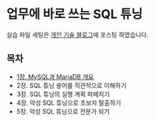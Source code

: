 # 업무에 바로 쓰는 SQL 튜닝

실습 파일 세팅은 [개인 기술 블로그](https://velog.io/@songs4805/docker-compose%EB%A5%BC-%ED%99%9C%EC%9A%A9%ED%95%98%EC%97%AC-MySQL-%EC%84%A4%EC%B9%98%ED%95%98%EA%B8%B0)에 포스팅 하였습니다.

## 목차
- [1장. MySQL과 MariaDB 개요](./contents/chapter01.md)
- 2장. SQL 튜닝 용어를 직관적으로 이해하기
- 3장. SQL 튜닝의 실행 계획 파헤치기
- 4장. 악성 SQL 튜닝으로 초보자 탈출하기
- 5장. 악성 SQL 튜닝으로 전문가 되기
